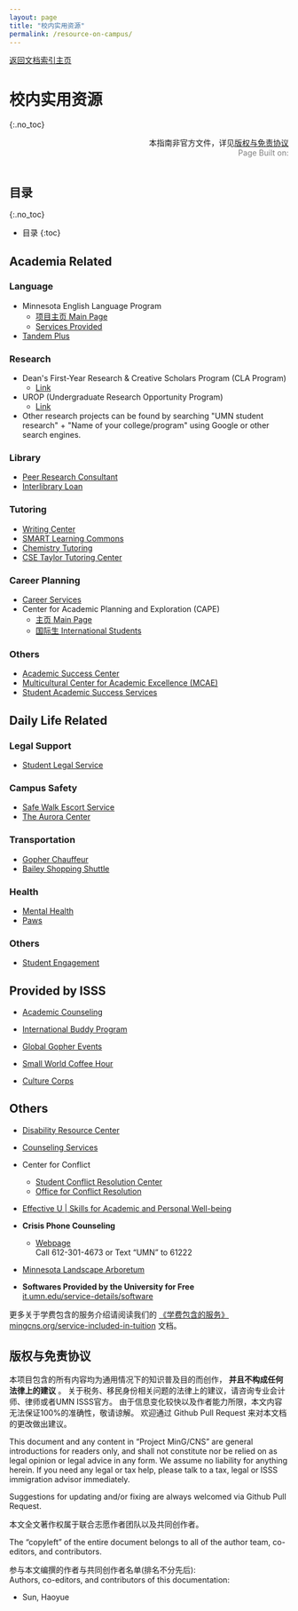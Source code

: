 ```yaml
---
layout: page
title: "校内实用资源"
permalink: /resource-on-campus/
---
```


<div>
<a href="http://www.mingcns.org">返回文档索引主页</a>
</div>

# 校内实用资源
{:.no_toc}

<div align="right">
本指南非官方文件，详见<a href="#版权与免责协议">版权与免责协议</a><br>
<div style="color: grey">
Page Built on:
<i><script type="text/javascript"> document.write(document.lastModified); </script></i>
</div>
</div><br>

## 目录
{:.no_toc}

* 目录
{:toc}


## Academia Related

### Language  
  * Minnesota English Language Program  
    * [项目主页 Main Page](https://ccaps.umn.edu/minnesota-english-language-program)   
    * [Services Provided](https://ccaps.umn.edu/esl-resources/students)
  * [Tandem Plus](https://tandem.umn.edu/)

### Research
  * Dean's First-Year Research & Creative Scholars Program (CLA Program)  
    * [Link](https://cla.umn.edu/student-services-advising/scholarships-awards/deans-first-year-research-creative-scholars-program)
  * UROP (Undergraduate Research Opportunity Program)  
    * [Link](https://ugresearch.umn.edu/)
  * Other research projects can be found by searching "UMN student research" + "Name of your college/program" using Google or other search engines.

### Library
  * [Peer Research Consultant](https://www.lib.umn.edu/services/prc)
  * [Interlibrary Loan](https://www.lib.umn.edu/interlibraryloan)

### Tutoring
  * [Writing Center](http://writing.umn.edu/)
  * [SMART Learning Commons](https://www.lib.umn.edu/smart/tutor-schedules)
  * [Chemistry Tutoring](http://genchem.chem.umn.edu/)
  * [CSE Taylor Tutoring Center](https://housing.umn.edu/llcs/taylor)

### Career Planning
  * [Career Services](http://career.umn.edu/)
  * Center for Academic Planning and Exploration (CAPE)  
    * [主页 Main Page](http://www.cape.umn.edu/)  
    * [国际生 International Students](http://capeinternational.umn.edu/)

### Others
  * [Academic Success Center](http://success.umn.edu/)
  * [Multicultural Center for Academic Excellence (MCAE)](http://mcae.umn.edu/)
  * [Student Academic Success Services](https://sass.umn.edu/)


## Daily Life Related

### Legal Support
  * [Student Legal Service](https://usls.umn.edu/)

### Campus Safety
  * [Safe Walk Escort Service](https://www.pts.umn.edu/walk/campus-security-monitor-escort)
  * [The Aurora Center](http://aurora.umn.edu/)

### Transportation
  * [Gopher Chauffeur](https://boynton.umn.edu/gopher-chauffeur)
  * [Bailey Shopping Shuttle](https://housing.umn.edu/bailey-shuttle)

### Health
  * [Mental Health](http://www.mentalhealth.umn.edu/)
  * [Paws](https://boynton.umn.edu/paws)

### Others

  * [Student Engagement](http://engage.umn.edu/)

## Provided by ISSS
  * [Academic Counseling](https://isss.umn.edu/Academics/academic-counseling.html)

  * [International Buddy Program](https://isss.umn.edu/programs/interbuddy/)

  * [Global Gopher Events](https://isss.umn.edu/programs/ggumn/)

  * [Small World Coffee Hour](https://isss.umn.edu/programs/smallworld/)

  * [Culture Corps](https://isss.umn.edu/programs/culturecorps/)

## Others

  * [Disability Resource Center](https://disability.umn.edu/)

  * [Counseling Services](https://counseling.umn.edu/)

  * Center for Conflict  
    * [Student Conflict Resolution Center](http://www.sos.umn.edu/)  
    * [Office for Conflict Resolution](https://ocr.umn.edu/)

  * [Effective U \| Skills for Academic and Personal Well-being](http://effectiveu.umn.edu/)

  * **Crisis Phone Counseling**   
    * [Webpage](http://www.mentalhealth.umn.edu/text/index.html)  
      Call 612-301-4673 or Text “UMN” to 61222

  * [Minnesota Landscape Arboretum](http://arboretum.umn.edu/)

  * **Softwares Provided by the University for Free**  
  [it.umn.edu/service-details/software](https://it.umn.edu/service-details/software)

更多关于学费包含的服务介绍请阅读我们的 [《学费包含的服务》mingcns.org/service-included-in-tuition](https://www.mingcns.org/service-included-in-tuition/) 文档。


## 版权与免责协议
本项目包含的所有内容均为通用情况下的知识普及目的而创作， **并且不构成任何法律上的建议** 。
关于税务、移民身份相关问题的法律上的建议，请咨询专业会计师、律师或者UMN ISSS官方。
由于信息变化较快以及作者能力所限，本文内容无法保证100%的准确性，敬请谅解。
欢迎通过 Github Pull Request 来对本文档的更改做出建议。

This document and any content in “Project MinG/CNS” are general introductions for readers only,
and shall not constitute nor be relied on as legal opinion or legal advice in any form.
We assume no liability for anything herein.
If you need any legal or tax help, please talk to a tax, legal or ISSS immigration advisor immediately.

Suggestions for updating and/or fixing are always welcomed via Github Pull Request.

本文全文著作权属于联合志愿作者团队以及共同创作者。

The “copyleft” of the entire document belongs to all of the author team, co-editors, and contributors.  

参与本文编撰的作者与共同创作者名单(排名不分先后):  
Authors, co-editors, and contributors of this documentation:

* Sun, Haoyue
